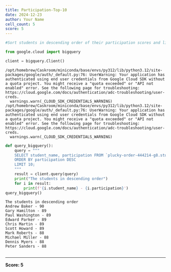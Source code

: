 ```yaml
---
title: Participation-Top-10
date: 2024-12-23
author: Your Name
cell_count: 5
score: 5
---
```


```python
#Sort students in descending order of their participation scores and list the top 10.
```


```python
from google.cloud import bigquery
```


```python
client = bigquery.Client()
```

    /opt/homebrew/Caskroom/miniconda/base/envs/py312/lib/python3.12/site-packages/google/auth/_default.py:76: UserWarning: Your application has authenticated using end user credentials from Google Cloud SDK without a quota project. You might receive a "quota exceeded" or "API not enabled" error. See the following page for troubleshooting: https://cloud.google.com/docs/authentication/adc-troubleshooting/user-creds. 
      warnings.warn(_CLOUD_SDK_CREDENTIALS_WARNING)
    /opt/homebrew/Caskroom/miniconda/base/envs/py312/lib/python3.12/site-packages/google/auth/_default.py:76: UserWarning: Your application has authenticated using end user credentials from Google Cloud SDK without a quota project. You might receive a "quota exceeded" or "API not enabled" error. See the following page for troubleshooting: https://cloud.google.com/docs/authentication/adc-troubleshooting/user-creds. 
      warnings.warn(_CLOUD_SDK_CREDENTIALS_WARNING)



```python
def query_bigquery():
    query = """
    SELECT student_name, participation FROM `plucky-order-444214-g8.student_data.student_data_madhuri` 
    ORDER BY participation DESC
    LIMIT 10;
    """
    result = client.query(query)
    print("The students in descending order")
    for i in result:
        print(f'{i.student_name} - {i.participation}')
query_bigquery()
```

    The students in descending order
    Andrew Baker - 90
    Gary Hamilton - 89
    Paul Washington - 89
    Edward Parker - 89
    Chris Martin - 89
    Scott Howard - 89
    Mark Roberts - 88
    Michael Miller - 88
    Dennis Myers - 88
    Peter Sanders - 88



```python

```


---
**Score: 5**
